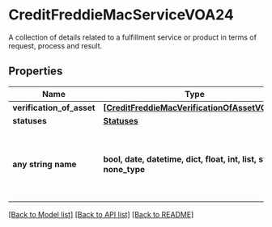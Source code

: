 # CreditFreddieMacServiceVOA24

A collection of details related to a fulfillment service or product in terms of request, process and result.

## Properties
Name | Type | Description | Notes
------------ | ------------- | ------------- | -------------
**verification_of_asset** | [**[CreditFreddieMacVerificationOfAssetVOA24]**](CreditFreddieMacVerificationOfAssetVOA24.md) |  | 
**statuses** | [**Statuses**](Statuses.md) |  | 
**any string name** | **bool, date, datetime, dict, float, int, list, str, none_type** | any string name can be used but the value must be the correct type | [optional]

[[Back to Model list]](../README.md#documentation-for-models) [[Back to API list]](../README.md#documentation-for-api-endpoints) [[Back to README]](../README.md)


